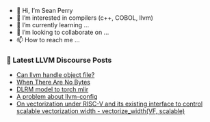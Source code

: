 - 👋 Hi, I’m Sean Perry
- 👀 I’m interested in compilers (c++, COBOL, llvm)
- 🌱 I’m currently learning ...
- 💞️ I’m looking to collaborate on ...
- 📫 How to reach me ...

<!---
s66perry/s66perry is a ✨ special ✨ repository because its `README.md` (this file) appears on your GitHub profile.
You can click the Preview link to take a look at your changes.
--->
### 📕 Latest LLVM Discourse Posts

<!-- DISCOURSE-LLVM:START -->
- [Can llvm handle object file?](https://discourse.llvm.org/t/can-llvm-handle-object-file/70396#post_1)
- [When There Are No Bytes](https://discourse.llvm.org/t/when-there-are-no-bytes/70352#post_5)
- [DLRM model to torch mlir](https://discourse.llvm.org/t/dlrm-model-to-torch-mlir/70358#post_3)
- [A problem about llvm-config](https://discourse.llvm.org/t/a-problem-about-llvm-config/70374#post_3)
- [On vectorization under RISC-V and its existing interface to control scalable vectorization width - vectorize_width&lpar;VF, scalable&rpar;](https://discourse.llvm.org/t/on-vectorization-under-risc-v-and-its-existing-interface-to-control-scalable-vectorization-width-vectorize-width-vf-scalable/66893#post_4)
<!-- DISCOURSE-LLVM:END -->
